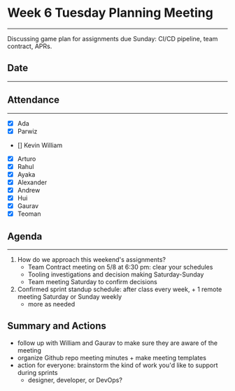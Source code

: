 # Week 6 Tuesday Planning Meeting

---

Discussing game plan for assignments due Sunday: CI/CD pipeline, team contract, APRs.

## Date

---

## Attendance

---

- [x] Ada
- [x] Parwiz
- [] Kevin William
- [x] Arturo
- [x] Rahul
- [x] Ayaka
- [x] Alexander
- [x] Andrew
- [x] Hui
- [x] Gaurav
- [x] Teoman

## Agenda

---

1. How do we approach this weekend's assignments?
   - Team Contract meeting on 5/8 at 6:30 pm: clear your schedules
   - Tooling investigations and decision making Saturday-Sunday
   - Team meeting Saturday to confirm decisions
2. Confirmed sprint standup schedule: after class every week, + 1 remote meeting Saturday or Sunday weekly
   - more as needed

## Summary and Actions

- follow up with William and Gaurav to make sure they are aware of the meeting
- organize Github repo meeting minutes + make meeting templates
- action for everyone: brainstorm the kind of work you'd like to support during sprints
  - designer, developer, or DevOps?
